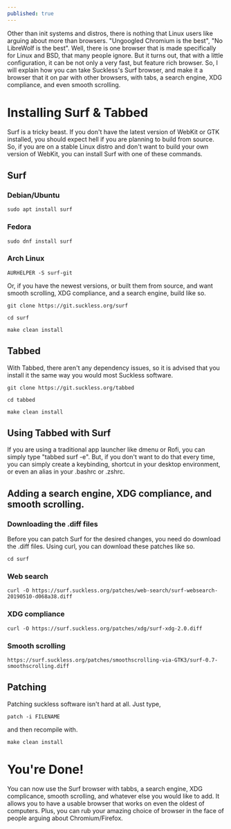 ```yaml
---
published: true
---
```

Other than init systems and distros, there is nothing that Linux users like arguing about more than browsers. "Ungoogled Chromium is the best", "No LibreWolf is the best". Well, there is one browser that is made specifically for Linux and BSD, that many people ignore. But it turns out, that with a little configuration, it can be not only a very fast, but feature rich browser. So, I will explain how you can take Suckless's Surf browser, and make it a browser that it on par with other browsers, with tabs, a search engine, XDG compliance, and even smooth scrolling.

# Installing Surf & Tabbed

Surf is a tricky beast. If you don't have the latest version of WebKit or GTK installed, you should expect hell if you are planning to build from source. So, if you are on a stable Linux distro and don't want to build your own version of WebKit, you can install Surf with one of these commands.

## Surf

### Debian/Ubuntu

	sudo apt install surf

### Fedora

	sudo dnf install surf

### Arch Linux

	AURHELPER -S surf-git

Or, if you have the newest versions, or built them from source, and want smooth scrolling, XDG compliance, and a search engine, build like so.

	git clone https://git.suckless.org/surf

	cd surf

	make clean install

## Tabbed

With Tabbed, there aren't any dependency issues, so it is advised that you install it the same way you would most Suckless software.

	git clone https://git.suckless.org/tabbed

	cd tabbed

	make clean install

## Using Tabbed with Surf

If you are using a traditional app launcher like dmenu or Rofi, you can simply type "tabbed surf -e". But, if you don't want to do that every time, you can simply create a keybinding, shortcut in your desktop environment, or even an alias in your .bashrc or .zshrc.

## Adding a search engine, XDG compliance, and smooth scrolling.

### Downloading the .diff files

Before you can patch Surf for the desired changes, you need do download the .diff files. Using curl, you can download these patches like so.

	cd surf

### Web search

	curl -O https://surf.suckless.org/patches/web-search/surf-websearch-20190510-d068a38.diff

### XDG compliance

	curl -O https://surf.suckless.org/patches/xdg/surf-xdg-2.0.diff

### Smooth scrolling

	https://surf.suckless.org/patches/smoothscrolling-via-GTK3/surf-0.7-smoothscrolling.diff

## Patching

Patching suckless software isn't hard at all. Just type,

	patch -i FILENAME

and then recompile with.

	make clean install

# You're Done!

You can now use the Surf browser with tabbs, a search engine, XDG complicance, smooth scrolling, and whatever else you would like to add. It allows you to have a usable browser that works on even the oldest of computers. Plus, you can rub your amazing choice of browser in the face of people arguing about Chromium/Firefox.
